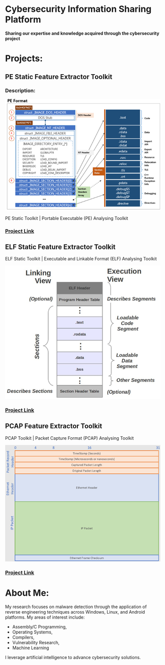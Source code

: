 # Cybersecurity Information Sharing Platform

**Sharing our expertise and knowledge acquired through the cybersecurity project**

# Projects:

## PE Static Feature Extractor Toolkit

### Description:

<img src="image-1.png" alt="PE File Format" width="650">

PE Static Toolkit | Portable Executable (PE) Analysing Toolkit

### [Project Link](https://github.com/cybersecurity-dev/PE-Static-Toolkit)

## ELF Static Feature Extractor Toolkit

ELF Static Toolkit | Executable and Linkable Format (ELF) Analysing Toolkit

<img src="image-2.png" alt="ELF File Format" width="650">

### [Project Link](https://github.com/cybersecurity-dev/ELF-Static-Toolkit)


## PCAP Feature Extractor Toolkit

PCAP Toolkit | Packet Capture Format (PCAP) Analysing Toolkit


<img src="image-3.png" alt="PCAP File Format" width="650">

### [Project Link](https://github.com/cybersecurity-dev/PCAP-Toolkit)


# About Me:

My research focuses on malware detection through the application of reverse engineering techniques across Windows, Linux, and Android platforms. My areas of interest include:
* Assembly/C Programming, 
* Operating Systems,
* Compilers,
* Vulnerability Research, 
* Machine Learning

I leverage artificial intelligence to advance cybersecurity solutions.
